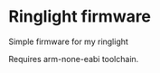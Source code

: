 Ringlight firmware
==================

Simple firmware for my ringlight

Requires arm-none-eabi toolchain.
